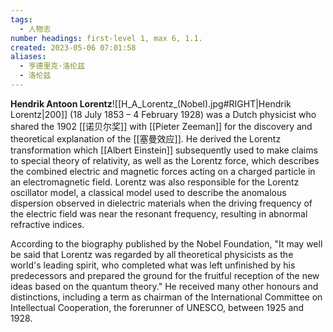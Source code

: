 ```yaml
---
tags:
  - 人物志
number headings: first-level 1, max 6, 1.1.
created: 2023-05-06 07:01:58
aliases:
  - 亨德里克·洛伦兹
  - 洛伦兹
---
```


**Hendrik Antoon Lorentz**![[H_A_Lorentz_(Nobel).jpg#RIGHT|Hendrik Lorentz|200]] (18 July 1853 – 4 February 1928) was a Dutch physicist who shared the 1902 [[诺贝尔奖]] with [[Pieter Zeeman]] for the discovery and theoretical explanation of the [[塞曼效应]]. He derived the Lorentz transformation which [[Albert Einstein]] subsequently used to make claims to special theory of relativity, as well as the Lorentz force, which describes the combined electric and magnetic forces acting on a charged particle in an electromagnetic field. Lorentz was also responsible for the Lorentz oscillator model, a classical model used to describe the anomalous dispersion observed in dielectric materials when the driving frequency of the electric field was near the resonant frequency, resulting in abnormal refractive indices.

According to the biography published by the Nobel Foundation, "It may well be said that Lorentz was regarded by all theoretical physicists as the world's leading spirit, who completed what was left unfinished by his predecessors and prepared the ground for the fruitful reception of the new ideas based on the quantum theory." He received many other honours and distinctions, including a term as chairman of the International Committee on Intellectual Cooperation, the forerunner of UNESCO, between 1925 and 1928.